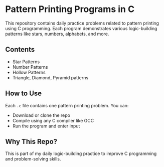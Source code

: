 # Pattern Printing Programs in C

This repository contains daily practice problems related to pattern printing using C programming. 
Each program demonstrates various logic-building patterns like stars, numbers, alphabets, and more.

## Contents
- Star Patterns
- Number Patterns
- Hollow Patterns
- Triangle, Diamond, Pyramid patterns

## How to Use
Each `.c` file contains one pattern printing problem. You can:
- Download or clone the repo
- Compile using any C compiler like GCC
- Run the program and enter input

## Why This Repo?
This is part of my daily logic-building practice to improve C programming and problem-solving skills. 

